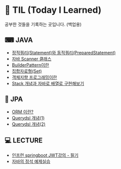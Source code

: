 # 💬 TIL (Today I Learned)

공부한 것들을 기록하는 곳입니다. (백업용)

## ⌨ JAVA
* [정적쿼리(Statement)와 동적쿼리(PreparedStatement)](https://github.com/leeesu/TIL/blob/main/Java/BuilderPattern%EC%9D%B4%EB%9E%80.md)
* [자바 Scanner 클래스](https://github.com/leeesu/TIL/blob/main/Java/%EC%9E%90%EB%B0%94%20Scanner%20%ED%81%B4%EB%9E%98%EC%8A%A4.md)
* [BuilderPattern이란](https://github.com/leeesu/TIL/blob/main/Java/BuilderPattern%EC%9D%B4%EB%9E%80.md)
* [집합자료형(Set)](https://github.com/leeesu/TIL/blob/main/Java/%EC%A7%91%ED%95%A9%EC%9E%90%EB%A3%8C%ED%98%95%20(Set).md)
* [객체지향 프로그래밍이란](https://github.com/leeesu/TIL/blob/main/Java/%EA%B0%9D%EC%B2%B4%EC%A7%80%ED%96%A5%20%ED%94%84%EB%A1%9C%EA%B7%B8%EB%9E%98%EB%B0%8D%EC%9D%B4%EB%9E%80.md)
* [Stack 개념과 자바로 배열로 구현해보기](https://github.com/leeesu/TIL/blob/main/Java/Stack%20%EA%B0%9C%EB%85%90%EA%B3%BC%20%EC%9E%90%EB%B0%94%EB%A1%9C%20%EB%B0%B0%EC%97%B4%EB%A1%9C%20%EA%B5%AC%ED%98%84%ED%95%B4%EB%B3%B4%EA%B8%B0.md)

## 💾 JPA
* [ORM 이란?](https://github.com/leeesu/TIL/blob/main/JPA/ORM%20%EC%9D%B4%EB%9E%80.md)
* [Querydsl 개념(1)](https://github.com/leeesu/TIL/blob/main/JPA/QueryDSL%20%EA%B0%9C%EB%85%90%20(1)%20-%20QueryDSL%EC%9D%B4%EB%9E%80.md)
* [Querydsl 개념(2)](https://github.com/leeesu/TIL/blob/main/JPA/QueryDSL%20%EA%B0%9C%EB%85%90(2)%20-%20QueryDSL%20%EC%B0%B8%EA%B3%A0%EC%82%AC%ED%95%AD%20%EB%B0%8F%2C%20%EB%AC%B8%EB%B2%95%20%EC%9D%B5%ED%9E%88%EA%B8%B0.md)


## 💻 LECTURE
* [인프런 springboot JWT강의 - 필기](https://github.com/leeesu/jwt-tutorual)
* [자바의 정석 예제실습](https://github.com/leeesu/TIL/tree/main/%EC%9E%90%EB%B0%94%EC%9D%98%20%EC%A0%95%EC%84%9D/StandardOfJava)


